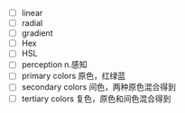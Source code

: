 - [ ] linear
- [ ] radial
- [ ] gradient
- [ ] Hex
- [ ] HSL 
- [ ] perception n.感知
- [ ] primary colors 原色，红绿蓝
- [ ] secondary colors 间色，两种原色混合得到
- [ ] tertiary colors 复色，原色和间色混合得到